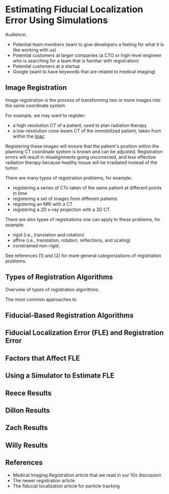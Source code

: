 # Estimating Fiducial Localization Error Using Simulations

Audience:

- Potential team members (want to give developers a feeling for what it is like working with us)
- Potential customers at larger companies (a CTO or high-level engineer who is searching for a team that is familiar with registration)
- Potential customers at a startup
- Google (want to have keywords that are related to medical imaging)

## Image Registration

Image registration is the process of transforming two or more images into the same coordinate system.

For example, we may want to register:

- a high-resolution CT of a patient, used to plan radiation therapy
- a low-resolution cone-beam CT of the immobilized patient, taken from within the [linac](https://en.wikipedia.org/wiki/Linear_particle_accelerator)

Registering these images will ensure that the patient's position within the planning CT coordinate system is known and can be adjusted.  Registration errors will result in misalignments going uncorrected, and less effective radiation therapy because healthy tissue will be irradiated instead of the tumor.

There are many types of registration problems, for example:

- registering a series of CTs taken of the same patient at different points in time
- registering a set of images from different patients
- registering an MRI with a CT
- registering a 2D x-ray projection with a 3D CT.

There are also types of registrations one can apply to these problems, for example:

- rigid (i.e., translation and rotation)
- affine (i.e., translation, rotation, reflections, and scaling)
- constrained non-rigid.

See references [1] and [2] for more general categorizations of registration problems.

## Types of Registration Algorithms

Overview of types of registration algorithms.

The most common approaches to 

## Fiducial-Based Registration Algorithms

## Fiducial Localization Error (FLE) and Registration Error

## Factors that Affect FLE

## Using a Simulator to Estimate FLE

## Reece Results

## Dillon Results

## Zach Results

## Willy Results

## References

- Medical Imaging Registration article that we read in our 10x discussion
- The newer registration article
- The fiducial localization article for particle tracking
